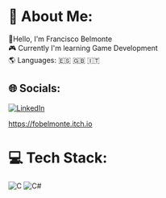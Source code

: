 # 👤 About Me:
👋Hello, I'm Francisco Belmonte<br>🎮 Currently I'm learning Game Development<br>🌎 Languages: 🇪🇸 🇬🇧  🇮🇹


## 🌐 Socials:
[![LinkedIn](https://img.shields.io/badge/LinkedIn-%230077B5.svg?logo=linkedin&logoColor=white)](https://linkedin.com/in/fobelmonte) 

https://fobelmonte.itch.io

# 💻 Tech Stack:
![C](https://img.shields.io/badge/c-%2300599C.svg?style=for-the-badge&logo=c&logoColor=white) ![C#](https://img.shields.io/badge/c%23-%23239120.svg?style=for-the-badge&logo=csharp&logoColor=white) 
